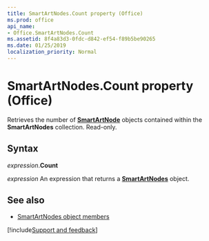 ```yaml
---
title: SmartArtNodes.Count property (Office)
ms.prod: office
api_name:
- Office.SmartArtNodes.Count
ms.assetid: 8f4a83d3-0fdc-d842-ef54-f89b5be90265
ms.date: 01/25/2019
localization_priority: Normal
---
```



# SmartArtNodes.Count property (Office)

Retrieves the number of **[SmartArtNode](Office.SmartArtNode.md)** objects contained within the **SmartArtNodes** collection. Read-only.


## Syntax

_expression_.**Count**

_expression_ An expression that returns a **[SmartArtNodes](Office.SmartArtNodes.md)** object.


## See also

- [SmartArtNodes object members](overview/Library-Reference/smartartnodes-members-office.md)



[!include[Support and feedback](~/includes/feedback-boilerplate.md)]
